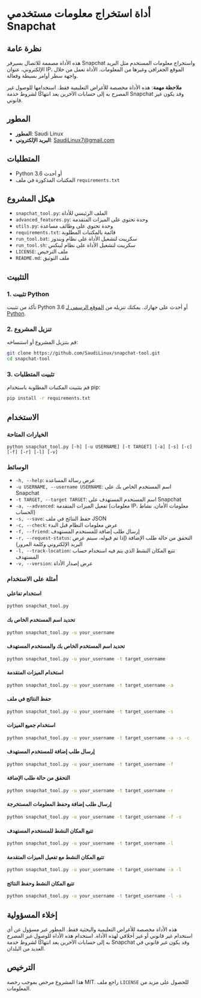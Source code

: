 # أداة استخراج معلومات مستخدمي Snapchat

## نظرة عامة
هذه الأداة مصممة للاتصال بسيرفر Snapchat واستخراج معلومات المستخدم مثل البريد الإلكتروني، عنوان IP، الموقع الجغرافي وغيرها من المعلومات. الأداة تعمل من خلال واجهة سطر أوامر بسيطة وفعالة.

**ملاحظة مهمة**: هذه الأداة مخصصة للأغراض التعليمية فقط. استخدامها للوصول غير المصرح به إلى حسابات الآخرين يعد انتهاكًا لشروط خدمة Snapchat وقد يكون غير قانوني.

## المطور
- **المطور**: Saudi Linux
- **البريد الإلكتروني**: SaudiLinux7@gmail.com

## المتطلبات
- Python 3.6 أو أحدث
- المكتبات المذكورة في ملف `requirements.txt`

## هيكل المشروع
- `snapchat_tool.py`: الملف الرئيسي للأداة
- `advanced_features.py`: وحدة تحتوي على الميزات المتقدمة
- `utils.py`: وحدة تحتوي على وظائف مساعدة
- `requirements.txt`: قائمة بالمكتبات المطلوبة
- `run_tool.bat`: سكريبت لتشغيل الأداة على نظام ويندوز
- `run_tool.sh`: سكريبت لتشغيل الأداة على نظام لينكس
- `LICENSE`: ملف الترخيص
- `README.md`: ملف التوثيق

## التثبيت

### 1. تثبيت Python
تأكد من تثبيت Python 3.6 أو أحدث على جهازك. يمكنك تنزيله من [الموقع الرسمي لـ Python](https://www.python.org/downloads/).

### 2. تنزيل المشروع
قم بتنزيل المشروع أو استنساخه:

```bash
git clone https://github.com/SaudiLinux/snapchat-tool.git
cd snapchat-tool
```

### 3. تثبيت المتطلبات
قم بتثبيت المكتبات المطلوبة باستخدام pip:

```bash
pip install -r requirements.txt
```

## الاستخدام

### الخيارات المتاحة
```
python snapchat_tool.py [-h] [-u USERNAME] [-t TARGET] [-a] [-s] [-c] [-f] [-r] [-l] [-v]
```

### الوسائط
- `-h, --help`: عرض رسالة المساعدة
- `-u USERNAME, --username USERNAME`: اسم المستخدم الخاص بك على Snapchat
- `-t TARGET, --target TARGET`: اسم المستخدم المستهدف على Snapchat
- `-a, --advanced`: تفعيل الميزات المتقدمة (معلومات IP، معلومات الأمان، نشاط الحساب)
- `-s, --save`: حفظ النتائج في ملف JSON
- `-c, --check`: عرض معلومات النظام قبل البدء
- `-f, --friend`: إرسال طلب إضافة للمستخدم المستهدف
- `-r, --request-status`: التحقق من حالة طلب الإضافة (إذا تم قبوله، سيتم عرض البريد الإلكتروني وكلمة المرور)
- `-l, --track-location`: تتبع المكان النشط الذي يتم فيه استخدام حساب المستهدف
- `-v, --version`: عرض إصدار الأداة

### أمثلة على الاستخدام

#### استخدام تفاعلي
```bash
python snapchat_tool.py
```

#### تحديد اسم المستخدم الخاص بك
```bash
python snapchat_tool.py -u your_username
```

#### تحديد اسم المستخدم الخاص بك والمستخدم المستهدف
```bash
python snapchat_tool.py -u your_username -t target_username
```

#### استخدام الميزات المتقدمة
```bash
python snapchat_tool.py -u your_username -t target_username -a
```

#### حفظ النتائج في ملف
```bash
python snapchat_tool.py -u your_username -t target_username -s
```

#### استخدام جميع الميزات
```bash
python snapchat_tool.py -u your_username -t target_username -a -s -c
```

#### إرسال طلب إضافة للمستخدم المستهدف
```bash
python snapchat_tool.py -u your_username -t target_username -f
```

#### التحقق من حالة طلب الإضافة
```bash
python snapchat_tool.py -u your_username -t target_username -r
```

#### إرسال طلب إضافة وحفظ المعلومات المستخرجة
```bash
python snapchat_tool.py -u your_username -t target_username -f -s
```

#### تتبع المكان النشط للمستخدم المستهدف
```bash
python snapchat_tool.py -u your_username -t target_username -l
```

#### تتبع المكان النشط مع تفعيل الميزات المتقدمة
```bash
python snapchat_tool.py -u your_username -t target_username -a -l
```

#### تتبع المكان النشط وحفظ النتائج
```bash
python snapchat_tool.py -u your_username -t target_username -l -s
```

## إخلاء المسؤولية
هذه الأداة مخصصة للأغراض التعليمية والبحثية فقط. المطور غير مسؤول عن أي استخدام غير قانوني أو غير أخلاقي لهذه الأداة. استخدام هذه الأداة للوصول غير المصرح به إلى حسابات الآخرين يعد انتهاكًا لشروط خدمة Snapchat وقد يكون غير قانوني في العديد من البلدان.

## الترخيص
هذا المشروع مرخص بموجب رخصة MIT. راجع ملف `LICENSE` للحصول على مزيد من المعلومات.